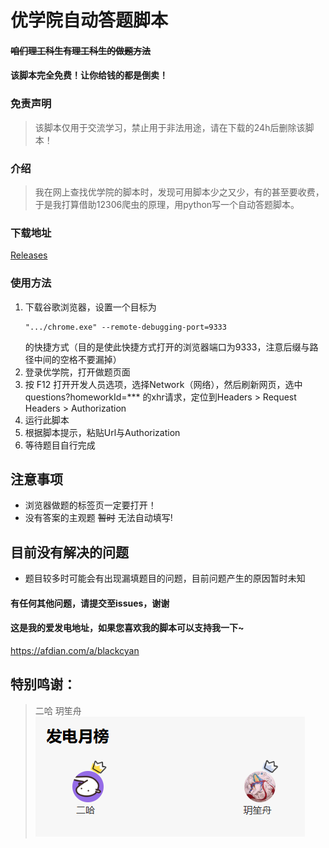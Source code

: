 # 优学院自动答题脚本  
#### ~~咱们理工科生有理工科生的做题方法~~  
#### 该脚本完全免费！让你给钱的都是倒卖！
### 免责声明
> 该脚本仅用于交流学习，禁止用于非法用途，请在下载的24h后删除该脚本！
### 介绍
> 我在网上查找优学院的脚本时，发现可用脚本少之又少，有的甚至要收费，于是我打算借助12306爬虫的原理，用python写一个自动答题脚本。  
### 下载地址
[Releases](https://github.com/Black-Cyan/Ulearning/releases)  
### 使用方法  
1. 下载谷歌浏览器，设置一个目标为
   ```
   ".../chrome.exe" --remote-debugging-port=9333
   ``` 
   的快捷方式（目的是使此快捷方式打开的浏览器端口为9333，注意后缀与路径中间的空格不要漏掉）
2. 登录优学院，打开做题页面  
3. 按 F12 打开开发人员选项，选择Network（网络），然后刷新网页，选中questions?homeworkId=*** 的xhr请求，定位到Headers > Request Headers > Authorization
4. 运行此脚本
5. 根据脚本提示，粘贴Url与Authorization
6. 等待题目自行完成  
## 注意事项
- 浏览器做题的标签页一定要打开！
- 没有答案的主观题 ~~暂时~~ 无法自动填写!
## 目前没有解决的问题
- 题目较多时可能会有出现漏填题目的问题，目前问题产生的原因暂时未知
#### 有任何其他问题，请提交至issues，谢谢
#### 这是我的爱发电地址，如果您喜欢我的脚本可以支持我一下~
https://afdian.com/a/blackcyan  
## 特别鸣谢：  
> 二哈 玥笙舟  
> ![img.png](img.png)